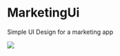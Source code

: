 # MarketingUi
Simple UI Design for a marketing app

 <img src = "https://user-images.githubusercontent.com/86673605/254317263-c788502d-235a-4530-b92c-a44b9dd53779.jpg">
